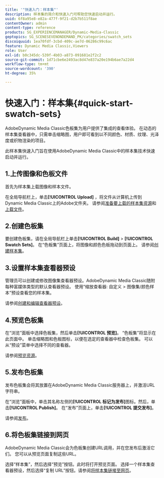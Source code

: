 ```yaml
---
title: '"快速入门：样本集"'
description: 样本集的简介和快速入门可帮助您快速启动并运行。
uuid: 6f8a95e8-e82a-477f-9f21-d2b7b511f8ae
contentOwner: admin
content-type: reference
products: SG_EXPERIENCEMANAGER/Dynamic-Media-Classic
geptopics: SG_SCENESEVENONDEMAND_PK/categories/swatch_sets
discoiquuid: 1ea70fdf-3cbd-409c-ae7d-06286c99c6ac
feature: Dynamic Media Classic,Viewers
role: User
exl-id: b0c345dc-539f-4b03-a873-091681e2f2c2
source-git-commit: 1d71cbe6e2493ac8d47e837a20e194b6ae7a22d4
workflow-type: tm+mt
source-wordcount: '390'
ht-degree: 35%

---
```


# 快速入门：样本集{#quick-start-swatch-sets}

AdobeDynamic Media Classic色板集为用户提供了集成的查看体验。 在动态的样本集查看器中，只需单击缩略图，用户即可看到以不同颜色、材质、纹理、光泽度或织物渲染的项目。

此样本集快速入门旨在使用AdobeDynamic Media Classic中的样本集技术快速启动并运行。

## 1.上传图像和色板文件

首先为样本集上载图像和样本文件。

在全局导航栏上，单击&#x200B;**[!UICONTROL Upload]** ，将文件从计算机上传到Dynamic Media Classic上的Adobe文件夹。 请参阅[准备要上载的样本集资源](preparing-swatch-set-assets-upload.md#preparing-swatch-set-assets-for-upload)和[上载文件](uploading-files.md#uploading-your-files)。

## 2.创建色板集

要创建色板集，请在全局导航栏上单击&#x200B;**[!UICONTROL Build]** > **[!UICONTROL Swatch Sets]**。 在“色板集”页面上，将图像和颜色色板拖动到页面上。 请参阅[创建样本集](creating-swatch-set.md#creating-a-swatch-set)。

## 3.设置样本集查看器预设

管理员可以创建或修改图像集查看器预设。AdobeDynamic Media Classic随附每种富媒体类型的默认查看器预设。 使用“缩放查看器: 自定义 > 图像集/颜色样本”预设查看您的样本集。

请参阅[创建和编辑查看器预设](application-setup.md#adding-and-editing-viewer-presets)。

## 4.预览色板集

在“浏览”面板中选择色板集，然后单击&#x200B;**[!UICONTROL 预览]**。 “色板集”将显示在此页面中。 单击缩略图和色板图标，以便在选定的查看器中检查色板集。 可以从“预设”菜单中选择不同的查看器。

请参阅[预览资源](previewing-asset.md#previewing-an-asset)。

## 5.发布色板集

发布色板集会将其放置在AdobeDynamic Media Classic服务器上，并激活URL字符串。

在“浏览”面板中，单击其名称左侧的&#x200B;**[!UICONTROL 标记为发布]**&#x200B;图标。然后，单击&#x200B;**[!UICONTROL Publish]**。 在“发布”页面上，单击&#x200B;**[!UICONTROL 提交发布]**。

请参阅[发布](publishing-files.md#publishing-files)。

## 6.将色板集链接到网页

AdobeDynamic Media Classic会为色板集创建URL调用，并在您发布后激活它们。 您可以从预览页面复制这些URL。

选择“样本集”，然后选择“预览”按钮。此时将打开预览页面。 选择一个样本集查看器预设，然后选择“复制 URL”按钮。请参阅[将样本集链接至网页](linking-swatch-set-web-page.md#linking-a-swatch-set-to-a-web-page)。

